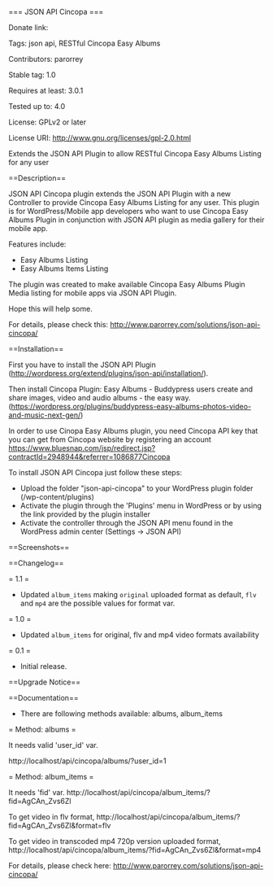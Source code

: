=== JSON API Cincopa ===

Donate link:

Tags: json api, RESTful Cincopa Easy Albums

Contributors: parorrey

Stable tag: 1.0

Requires at least: 3.0.1

Tested up to: 4.0

License: GPLv2 or later

License URI: http://www.gnu.org/licenses/gpl-2.0.html

Extends the JSON API Plugin to allow RESTful Cincopa Easy Albums Listing for any user


==Description==


JSON API Cincopa plugin extends the JSON API Plugin with a new Controller to provide Cincopa Easy Albums Listing for any user. This plugin is for WordPress/Mobile app developers who want to use Cincopa Easy Albums Plugin in conjunction with JSON API plugin as media gallery for their mobile app. 


Features include:

* Easy Albums Listing
* Easy Albums Items Listing

The plugin was created to make available Cincopa Easy Albums Plugin Media listing for mobile apps via JSON API Plugin.

Hope this will help some. 

For details, please check this: http://www.parorrey.com/solutions/json-api-cincopa/

==Installation==

First you have to install the JSON API Plugin (http://wordpress.org/extend/plugins/json-api/installation/).

Then install Cincopa Plugin: Easy Albums - Buddypress users create and share images, video and audio albums - the easy way.   (https://wordpress.org/plugins/buddypress-easy-albums-photos-video-and-music-next-gen/)

In order to use Cinopa Easy Albums plugin, you need Cincopa API key that you can get from Cincopa website by registering an account https://www.bluesnap.com/jsp/redirect.jsp?contractId=2948944&referrer=1086877Cincopa 


To install JSON API Cincopa just follow these steps:

* Upload the folder "json-api-cincopa" to your WordPress plugin folder (/wp-content/plugins)
* Activate the plugin through the 'Plugins' menu in WordPress or by using the link provided by the plugin installer
* Activate the controller through the JSON API menu found in the WordPress admin center (Settings -> JSON API)



==Screenshots==


==Changelog==


= 1.1 =

* Updated `album_items` making `original` uploaded format as default, `flv` and `mp4` are the possible values for format var.


= 1.0 =

* Updated `album_items` for original, flv and mp4 video formats availability


= 0.1 =

* Initial release.

==Upgrade Notice==

==Documentation==

* There are following methods available: albums, album_items


= Method: albums =

It needs valid 'user_id' var.

http://localhost/api/cincopa/albums/?user_id=1

= Method: album_items =

It needs 'fid' var. 
http://localhost/api/cincopa/album_items/?fid=AgCAn_Zvs6Zl

To get video in flv format, http://localhost/api/cincopa/album_items/?fid=AgCAn_Zvs6Zl&format=flv

To get video in transcoded mp4 720p version uploaded format, http://localhost/api/cincopa/album_items/?fid=AgCAn_Zvs6Zl&format=mp4


For details, please check here: http://www.parorrey.com/solutions/json-api-cincopa/